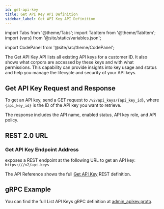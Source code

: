 ```yaml
---
id: get-api-key
title: Get API Key API Definition
sidebar_label: Get API Key API Definition
---
```


import Tabs from '@theme/Tabs';
import TabItem from '@theme/TabItem';
import {vars} from '@site/static/variables.json';

import CodePanel from '@site/src/theme/CodePanel';


The Get API Key API lists all existing API keys for a customer ID.
It also shows what corpora are accessed by these keys and with what
permissions. This capability can provide insights into key usage and
status and help you manage the lifecycle and security of your API keys.

## Get API Key Request and Response

To get an API key, send a GET request to `/v2/api_keys/{api_key_id}`, where
`{api_key_id}` is the ID of the API key you want to retrieve.

The response includes the API name, enabled 
status, API key role, and API policy.

## REST 2.0 URL

### Get API Key Endpoint Address

<Config v="names.product"/> exposes a REST endpoint at the following URL
to get an API key:
<code>https://<Config v="domains.rest.indexing"/>/v2/api-keys</code>

The API Reference shows the full [Get API Key](/docs/rest-api/get-api-key) REST definition.

## gRPC Example

You can find the full List API Keys gRPC definition at [admin_apikey.proto](https://github.com/vectara/protos/blob/main/admin_apikey.proto).
